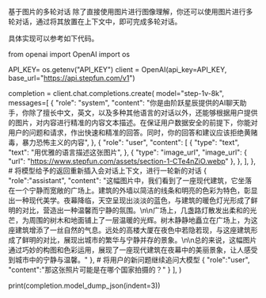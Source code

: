 基于图片的多轮对话
除了直接使用图片进行图像理解，你还可以使用图片进行多轮对话，通过将其放置在上下文中，即可完成多轮对话。

具体实现可以参考如下代码。

from openai import OpenAI
import os
 
API_KEY= os.getenv("API_KEY")
client = OpenAI(api_key=API_KEY, base_url="https://api.stepfun.com/v1")
 
completion = client.chat.completions.create(
  model="step-1v-8k",
  messages=[
      {
          "role": "system",
          "content": "你是由阶跃星辰提供的AI聊天助手，你除了擅长中文，英文，以及多种其他语言的对话以外，还能够根据用户提供的图片，对内容进行精准的内容文本描述。在保证用户数据安全的前提下，你能对用户的问题和请求，作出快速和精准的回答。同时，你的回答和建议应该拒绝黄赌毒，暴力恐怖主义的内容",
      },
      {
          "role": "user",
          "content": [
              {
                  "type": "text",
                  "text": "用优雅的语言描述这张图片",
              },
              {
                  "type": "image_url",
                  "image_url": {
                      "url": "https://www.stepfun.com/assets/section-1-CTe4nZiO.webp"
                  },
              },
          ],
      },
      # 将模型给予的返回重新插入会对话上下文，进行一轮新的对话
      {
          "role":"assistant",
          "content": "这幅图片中，我们看到了一座现代建筑，它坐落在一个宁静而宽敞的广场上。建筑的外墙以简洁的线条和明亮的色彩为特色，彰显出一种现代美学。夜幕降临，天空呈现出淡淡的蓝色，与建筑的暖色灯光形成了鲜明的对比，营造出一种温馨而宁静的氛围。\n\n广场上，几盏路灯散发出柔和的光芒，为周围的树木和地面铺上了一层温暖的光辉。树木静静地矗立在广场上，为这座建筑增添了一丝自然的气息。远处的高楼大厦在夜色中若隐若现，与这座建筑形成了鲜明的对比，展现出城市的繁华与宁静并存的景象。\n\n总的来说，这幅图片通过巧妙的构图和色彩运用，展现了一座现代建筑在夜幕中的美丽景象，让人感受到城市中的宁静与温馨。"
      },
      # 将用户的新问题继续追问大模型
      {
          "role":"user",
          "content":"那这张照片可能是在哪个国家拍摄的？"
      }
  ],
)
 
print(completion.model_dump_json(indent=3))
